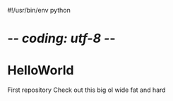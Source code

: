 #!/usr/bin/env python
# -*- coding: utf-8 -*-
# HelloWorld
First repository
Check out this big ol wide fat and hard 
